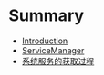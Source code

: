 # Summary

* [Introduction](README.md)
* [ServiceManager](chapter1.md)
* [系统服务的获取过程](xi-tong-fu-wu-de-huo-qu-guo-cheng.md)

